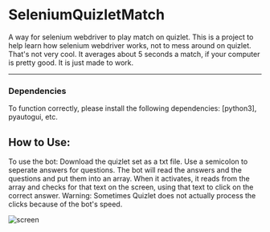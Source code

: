 # SeleniumQuizletMatch
A way for selenium webdriver to play match on quizlet. This is a project to help learn how selenium webdriver works, not to mess around on quizlet. That's not very cool. It averages about 5 seconds a match, if your computer is pretty good. It is just made to work. 
______________________________________________________________________________________________________________________________

### Dependencies

To function correctly, please install the following dependencies: [python3], pyautogui, etc. 

## How to Use:

To use the bot: Download the quizlet set as a txt file. Use a semicolon to seperate answers for questions. The bot will read the answers and the questions and put them into an array. When it activates, it reads from the array and checks for that text on the screen, using that text to click on the correct answer. Warning: Sometimes Quizlet does not actually process the clicks because of the bot's speed. 

![screen](https://user-images.githubusercontent.com/33200183/32496335-e83a06ca-c396-11e7-9d70-59667d0a681c.png)

